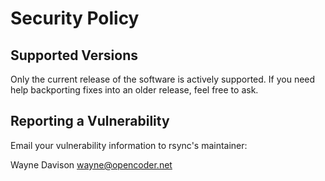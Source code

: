 # Security Policy

## Supported Versions

Only the current release of the software is actively supported.  If you need
help backporting fixes into an older release, feel free to ask.

## Reporting a Vulnerability

Email your vulnerability information to rsync's maintainer:

  Wayne Davison <wayne@opencoder.net>
